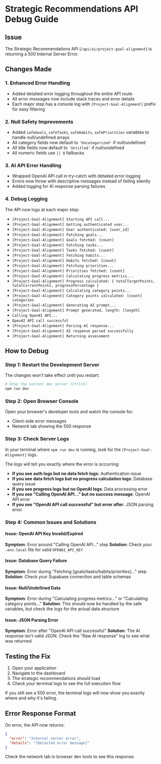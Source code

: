 # Strategic Recommendations API Debug Guide

## Issue

The Strategic Recommendations API (`/api/ai/project-goal-alignment`) is returning a 500 Internal Server Error.

## Changes Made

### 1. Enhanced Error Handling

- Added detailed error logging throughout the entire API route
- All error messages now include stack traces and error details
- Each major step has a console log with `[Project-Goal-Alignment]` prefix for easy filtering

### 2. Null Safety Improvements

- Added `safeGoals`, `safeTasks`, `safeHabits`, `safePriorities` variables to handle null/undefined arrays
- All category fields now default to `'Uncategorized'` if null/undefined
- All title fields now default to `'Untitled'` if null/undefined
- All numeric fields use `|| 0` fallbacks

### 3. AI API Error Handling

- Wrapped OpenAI API call in try-catch with detailed error logging
- Errors now throw with descriptive messages instead of failing silently
- Added logging for AI response parsing failures

### 4. Debug Logging

The API now logs at each major step:

- `[Project-Goal-Alignment] Starting API call...`
- `[Project-Goal-Alignment] Getting authenticated user...`
- `[Project-Goal-Alignment] User authenticated: [user_id]`
- `[Project-Goal-Alignment] Fetching goals...`
- `[Project-Goal-Alignment] Goals fetched: [count]`
- `[Project-Goal-Alignment] Fetching tasks...`
- `[Project-Goal-Alignment] Tasks fetched: [count]`
- `[Project-Goal-Alignment] Fetching habits...`
- `[Project-Goal-Alignment] Habits fetched: [count]`
- `[Project-Goal-Alignment] Fetching priorities...`
- `[Project-Goal-Alignment] Priorities fetched: [count]`
- `[Project-Goal-Alignment] Calculating progress metrics...`
- `[Project-Goal-Alignment] Progress calculated: { totalTargetPoints, totalCurrentPoints, progressPercentage }`
- `[Project-Goal-Alignment] Calculating category points...`
- `[Project-Goal-Alignment] Category points calculated: [count] categories`
- `[Project-Goal-Alignment] Generating AI prompt...`
- `[Project-Goal-Alignment] Prompt generated, length: [length]`
- `Calling OpenAI API...`
- `OpenAI API call successful`
- `[Project-Goal-Alignment] Parsing AI response...`
- `[Project-Goal-Alignment] AI response parsed successfully`
- `[Project-Goal-Alignment] Returning assessment`

## How to Debug

### Step 1: Restart the Development Server

The changes won't take effect until you restart:

```bash
# Stop the current dev server (Ctrl+C)
npm run dev
```

### Step 2: Open Browser Console

Open your browser's developer tools and watch the console for:

- Client-side error messages
- Network tab showing the 500 response

### Step 3: Check Server Logs

In your terminal where `npm run dev` is running, look for the `[Project-Goal-Alignment]` logs.

The logs will tell you exactly where the error is occurring:

- **If you see auth logs but no data fetch logs**: Authentication issue
- **If you see data fetch logs but no progress calculation logs**: Database query issue
- **If you see progress logs but no OpenAI logs**: Data processing error
- **If you see "Calling OpenAI API..." but no success message**: OpenAI API error
- **If you see "OpenAI API call successful" but error after**: JSON parsing error

### Step 4: Common Issues and Solutions

#### Issue: OpenAI API Key Invalid/Expired

**Symptom**: Error around "Calling OpenAI API..." step
**Solution**: Check your `.env.local` file for valid `OPENAI_API_KEY`

#### Issue: Database Query Failure

**Symptom**: Error during "Fetching [goals/tasks/habits/priorities]..." step
**Solution**: Check your Supabase connection and table schemas

#### Issue: Null/Undefined Data

**Symptom**: Error during "Calculating progress metrics..." or "Calculating category points..."
**Solution**: This should now be handled by the safe variables, but check the logs for the actual data structure

#### Issue: JSON Parsing Error

**Symptom**: Error after "OpenAI API call successful"
**Solution**: The AI response isn't valid JSON. Check the "Raw AI response" log to see what was returned.

## Testing the Fix

1. Open your application
2. Navigate to the dashboard
3. The strategic recommendations should load
4. Check your terminal logs to see the full execution flow

If you still see a 500 error, the terminal logs will now show you exactly where and why it's failing.

## Error Response Format

On error, the API now returns:

```json
{
  "error": "Internal server error",
  "details": "[Detailed error message]"
}
```

Check the network tab in browser dev tools to see this response.
